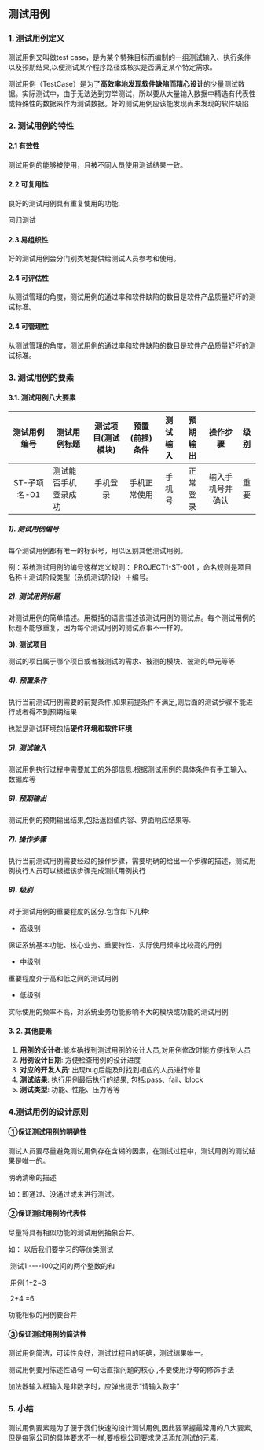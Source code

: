 ## 测试用例

### 1. 测试用例定义

测试用例又叫做test case，是为某个特殊目标而编制的一组测试输入、执行条件以及预期结果,以便测试某个程序路径或核实是否满足某个特定需求。

测试用例（TestCase）是为了**高效率地发现软件缺陷而精心设计**的少量测试数据。实际测试中，由于无法达到穷举测试，所以要从大量输入数据中精选有代表性或特殊性的数据来作为测试数据。好的测试用例应该能发现尚未发现的软件缺陷

### 2. 测试用例的特性

#### **2.1  有效性**

测试用例的能够被使用，且被不同人员使用测试结果一致。

#### **2.2  可复用性**

良好的测试用例具有重复使用的功能.

回归测试

#### **2.3 易组织性**

好的测试用例会分门别类地提供给测试人员参考和使用。

#### **2.4  可评估性**

从测试管理的角度，测试用例的通过率和软件缺陷的数目是软件产品质量好坏的测试标准。

#### **2.4  可管理性**

从测试管理的角度，测试用例的通过率和软件缺陷的数目是软件产品质量好坏的测试标准。

### 3. 测试用例的要素

#### 3.1. 测试用例八大要素

| 测试用例编号 | 测试用例标题         | 测试项目(测试模块) | 预置(前提)条件 | 测试输入 | 预期输出 |     操作步骤     | 级别 |
| :----------: | -------------------- | :----------------: | :------------: | :------: | :------: | :--------------: | :--: |
| ST-子项名-01 | 测试能否手机登录成功 |      手机登录      |  手机正常使用  |  手机号  | 正常登录 | 输入手机号并确认 | 重要 |

##### **1).  测试用例编号**

每个测试用例都有唯一的标识号，用以区别其他测试用例。

例：系统测试用例的编号这样定义规则： PROJECT1-ST-001 ，命名规则是项目名称＋测试阶段类型（系统测试阶段）＋编号。

##### **2). 测试用例标题**

对测试用例的简单描述。用概括的语言描述该测试用例的测试点。每个测试用例的标题不能够重复，因为每个测试用例的测试点事不一样的。

**3). 测试项目**

测试的项目属于哪个项目或者被测试的需求、被测的模块、被测的单元等等

##### **4). 预置条件**

执行当前测试用例需要的前提条件,如果前提条件不满足,则后面的测试步骤不能进行或者得不到预期结果

也就是测试环境包括**硬件环境和软件环境**

##### **5). 测试输入**

测试用例执行过程中需要加工的外部信息.根据测试用例的具体条件有手工输入、数据库等

##### **6). 预期输出**

测试用例的预期输出结果,包括返回值内容、界面响应结果等.

##### **7). 操作步骤**

执行当前测试用例需要经过的操作步骤，需要明确的给出一个步骤的描述，测试用例执行人员可以根据该步骤完成测试用例执行

##### **8). 级别**

对于测试用例的重要程度的区分.包含如下几种:

- 高级别

保证系统基本功能、核心业务、重要特性、实际使用频率比较高的用例

- 中级别

重要程度介于高和低之间的测试用例

- 低级别

实际使用的频率不高，对系统业务功能影响不大的模块或功能的测试用例

#### 3. 2. 其他要素

1. **用例的设计者**:能准确找到测试用例的设计人员,对用例修改时能方便找到人员
2. **用例设计日期**: 方便检查用例的设计进度
3. **对应的开发人员**: 出现bug后能及时找到相应的人员进行修复
4. **测试结果**: 执行用例最后执行的结果, 包括:pass、fail、block
5. **测试类型**: 功能、性能、压力等等

### 4.测试用例的设计原则

#### ①**保证测试用例的明确性**

测试人员要尽量避免测试用例存在含糊的因素，在测试过程中，测试用例的测试结果是唯一的。

明确清晰的描述

如：即通过、没通过或未进行测试。

#### ②**保证测试用例的代表性**

尽量将具有相似功能的测试用例抽象合并。

如： 以后我们要学习的等价类测试   

​        测试1 ----100之间的两个整数的和   

​       用例  1+2=3

​               2+4 =6  

功能相似的用例要合并

#### ③**保证测试用例的简洁性**

测试用例简洁，可读性良好，测试过程目的明确，测试结果唯一。

测试用例要用陈述性语句  一句话直指问题的核心 ,不要使用浮夸的修饰手法

 加法器输入框输入是非数字时，应弹出提示“请输入数字”

### 5. 小结

测试用例要素是为了便于我们快速的设计测试用例,因此要掌握最常用的八大要素,但是每家公司的具体要求不一样,要根据公司要求灵活添加测试的元素.









